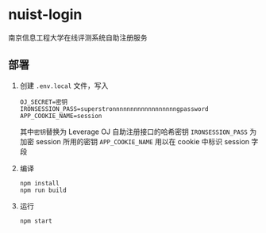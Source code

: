 # nuist-login

南京信息工程大学在线评测系统自助注册服务

## 部署

1. 创建 `.env.local` 文件，写入

    ```
    OJ_SECRET=密钥
    IRONSESSION_PASS=superstronnnnnnnnnnnnnnnnnngpassword
    APP_COOKIE_NAME=session
    ```

    其中`密钥`替换为 Leverage OJ 自助注册接口的哈希密钥
    `IRONSESSION_PASS` 为加密 session 所用的密钥
    `APP_COOKIE_NAME` 用以在 cookie 中标识 session 字段

2. 编译

    ```
    npm install
    npm run build
    ```

3. 运行

    ```
    npm start
    ```
